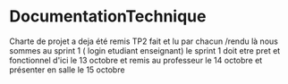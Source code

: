 # DocumentationTechnique
Charte de projet a deja été remis
TP2 fait et lu par chacun
/rendu là nous sommes au sprint 1 ( login etudiant enseignant)
le sprint 1 doit etre pret et fonctionnel d'ici le 13 octobre et remis au professeur le 14 octobre et présenter en salle le 15 octobre
